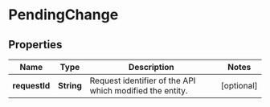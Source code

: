 # PendingChange

## Properties
Name | Type | Description | Notes
------------ | ------------- | ------------- | -------------
**requestId** | **String** | Request identifier of the API which modified the entity. |  [optional]
